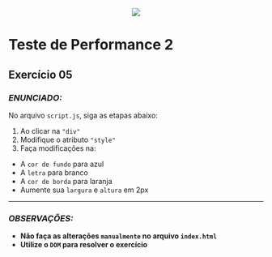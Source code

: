 <p align="center">
    <img src="https://www.infnet.edu.br/infnet/wp-content/themes/infnet.homepage//assets/img/LogoInfnetRodape.png"/>
</p>

# Teste de Performance 2

## Exercício 05

### _ENUNCIADO:_

No arquivo `script.js`, siga as etapas abaixo:

1. Ao clicar na `"div"`
2. Modifique o atributo `"style"`
3. Faça modificações na:
  - A `cor de fundo` para azul
  - A `letra` para branco
  - A `cor de borda` para laranja
  - Aumente sua `largura` e `altura` em 2px

---

### _OBSERVAÇÕES:_

- **Não faça as alterações `manualmente` no arquivo `index.html`**
- **Utilize o `DOM` para resolver o exercício**